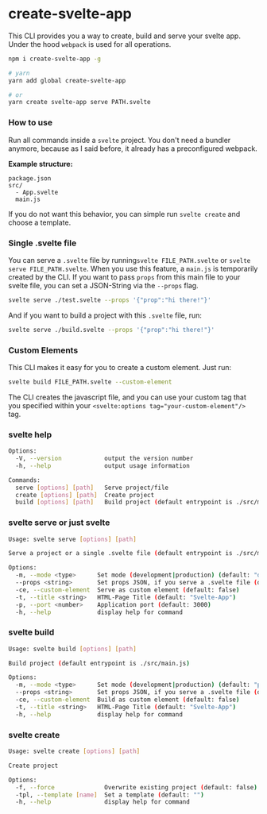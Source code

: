 # create-svelte-app

This CLI provides you a way to create, build and serve your svelte app. Under the hood `webpack` is used for all operations.

```bash
npm i create-svelte-app -g

# yarn
yarn add global create-svelte-app

# or
yarn create svelte-app serve PATH.svelte
```

### How to use

Run all commands inside a `svelte` project.
You don't need a bundler anymore, because as I said before, it already has a preconfigured webpack.

**Example structure:**

```
package.json
src/
  - App.svelte
  main.js
```

If you do not want this behavior, you can simple run `svelte create` and choose a template.

### Single .svelte file

You can serve a `.svelte` file by running`svelte FILE_PATH.svelte` or `svelte serve FILE_PATH.svelte`. When you use this feature, a `main.js` is temporarily created by the CLI. If you want to pass `props` from this main file to your svelte file, you can set a JSON-String via the `--props` flag.

```bash
svelte serve ./test.svelte --props '{"prop":"hi there!"}'
```

And if you want to build a project with this `.svelte` file, run:

```bash
svelte serve ./build.svelte --props '{"prop":"hi there!"}'
```

### Custom Elements

This CLI makes it easy for you to create a custom element. Just run:

```bash
svelte build FILE_PATH.svelte --custom-element
```

The CLI creates the javascript file, and you can use your custom tag that you specified within your `<svelte:options tag="your-custom-element"/>` tag.

### svelte help

```bash
Options:
  -V, --version            output the version number
  -h, --help               output usage information

Commands:
  serve [options] [path]   Serve project/file
  create [options] [path]  Create project
  build [options] [path]   Build project (default entrypoint is ./src/main.js
```

### svelte serve or just svelte

```bash
Usage: svelte serve [options] [path]

Serve a project or a single .svelte file (default entrypoint is ./src/main.js)

Options:
  -m, --mode <type>      Set mode (development|production) (default: "development")
  --props <string>       Set props JSON, if you serve a .svelte file (default: "{}")
  -ce, --custom-element  Serve as custom element (default: false)
  -t, --title <string>   HTML-Page Title (default: "Svelte-App")
  -p, --port <number>    Application port (default: 3000)
  -h, --help             display help for command
```

### svelte build

```bash
Usage: svelte build [options] [path]

Build project (default entrypoint is ./src/main.js)

Options:
  -m, --mode <type>      Set mode (development|production) (default: "production")
  --props <string>       Set props JSON, if you serve a .svelte file (default: "{}")
  -ce, --custom-element  Build as custom element (default: false)
  -t, --title <string>   HTML-Page Title (default: "Svelte-App")
  -h, --help             display help for command
```

### svelte create

```bash
Usage: svelte create [options] [path]

Create project

Options:
  -f, --force              Overwrite existing project (default: false)
  -tpl, --template [name]  Set a template (default: "")
  -h, --help               display help for command
```
